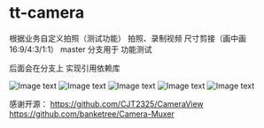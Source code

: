 # tt-camera
根据业务自定义拍照（测试功能）
拍照、录制视频 尺寸剪接（画中画 16:9/4:3/1:1）
master 分支用于 功能测试

后面会在分支上 实现引用依赖库

![Image text](https://raw.github.com/banketree/tt-camera/blob/master/screenShot/1.jpg)
![Image text](https://raw.github.com/banketree/tt-camera/blob/master/screenShot/2.jpg)
![Image text](https://raw.github.com/banketree/tt-camera/blob/master/screenShot/3.jpg)
![Image text](https://raw.github.com/banketree/tt-camera/blob/master/screenShot/4.jpg)
![Image text](https://raw.github.com/banketree/tt-camera/blob/master/screenShot/5.jpg)

感谢开源：
https://github.com/CJT2325/CameraView
https://github.com/banketree/Camera-Muxer
